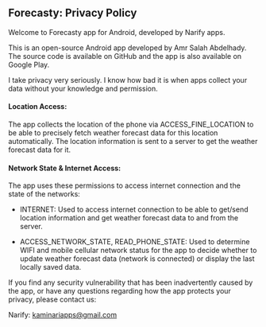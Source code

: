 ## Forecasty: Privacy Policy

Welcome to Forecasty app for Android, developed by Narify apps.

This is an open-source Android app developed by Amr Salah Abdelhady. The source code is available on GitHub and the app is also available on Google Play.

I take privacy very seriously. I know how bad it is when apps collect your data without your knowledge and permission.

#### Location Access:
The app collects the location of the phone via ACCESS_FINE_LOCATION to be able to precisely fetch weather forecast data for this location automatically.
The location information is sent to a server to get the weather forecast data for it.

#### Network State & Internet Access:
The app uses these permissions to access internet connection and the state of the networks:

- INTERNET: Used to access internet connection to be able to get/send location information and get weather forecast data to and from the server.

- ACCESS_NETWORK_STATE, READ_PHONE_STATE: Used to determine WIFI and mobile cellular network status for the app to decide 
whether to update weather forecast data (network is connected) or display the last locally saved data.

If you find any security vulnerability that has been inadvertently caused by the app, or have any questions regarding how the app protects your privacy, please contact us:

Narify: kaminariapps@gmail.com

